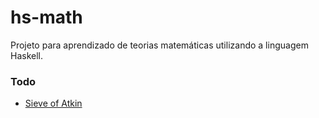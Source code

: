 # hs-math
Projeto para aprendizado de teorias matemáticas utilizando a linguagem Haskell.

### Todo
- [Sieve of Atkin](https://en.wikipedia.org/wiki/Sieve_of_Atkin)
